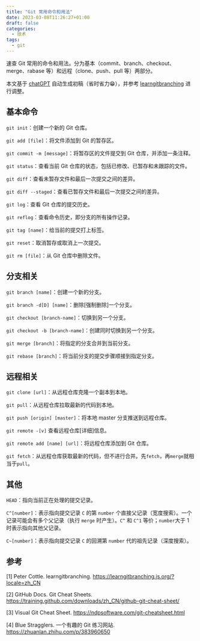 ```yaml
---
title: "Git 常用命令和用法"
date: 2023-03-08T11:26:27+01:00
draft: false
categories:
  - 技术
tags:
  - git
---
```


速查 Git 常用的命令和用法。分为基本（commit、branch、checkout、merge、rabase 等）和远程（clone、push、pull 等）两部分。

本文基于 [chatGPT](https://chat.openai.com/chat) 自动生成初稿（省时省力😁），并参考 [learngitbranching](https://learngitbranching.js.org/?locale=zh_CN) 进行调整。

<!--more-->

## 基本命令

`git init`：创建一个新的 Git 仓库。

`git add [file]`：将文件添加到 Git 的暂存区。

`git commit -m [message]`：将暂存区的文件提交到 Git 仓库，并添加一条注释。

`git status`：查看当前 Git 仓库的状态，包括已修改、已暂存和未跟踪的文件。

`git diff`：查看未暂存文件和最后一次提交之间的差异。

`git diff --staged`：查看已暂存文件和最后一次提交之间的差异。

`git log`：查看 Git 仓库的提交历史。

`git reflog`：查看命令历史，即分支的所有操作记录。

`git tag [name]`：给当前的提交打上标签。

`git reset`：取消暂存或取消上一次提交。

`git rm [file]`：从 Git 仓库中删除文件。

## 分支相关

`git branch [name]`：创建一个新的分支。

`git branch -d[D] [name]`：删除[强制删除]一个分支。

`git checkout [branch-name]`：切换到另一个分支。

`git checkout -b [branch-name]`：创建同时切换到另一个分支。

`git merge [branch]`：将指定的分支合并到当前分支。

`git rebase [branch]`：将当前分支的提交步骤顺接到指定分支。

## 远程相关

`git clone [url]`：从远程仓库克隆一个副本到本地。

`git pull`：从远程仓库拉取最新的代码到本地。

`git push [origin] [master]`：将本地 master 分支推送到远程仓库。

`git remote -[v]` 查看远程仓库[详细]信息。

`git remote add [name] [url]`：将远程仓库添加到 Git 仓库。

`git fetch`：从远程仓库获取最新的代码，但不进行合并。先`fetch`，再`merge`就相当于`pull`。

## 其他

`HEAD`：指向当前正在处理的提交记录。

`C^[number]`：表示指向提交记录 `C` 的第 `number` 个直接父记录（宽度搜索）。一个记录可能会有多个父记录（执行 `merge` 时产生）。`C^` 和 `C^1` 等价；`number`大于 1 时表示指向其他父记录。

`C~[number]`：表示指向提交记录 `C` 的回溯第 `number` 代的祖先记录（深度搜索）。

## 参考

[1] Peter Cottle. learngitbranching. https://learngitbranching.js.org/?locale=zh_CN

[2] GitHub Docs. Git Cheat Sheets. https://training.github.com/downloads/zh_CN/github-git-cheat-sheet/

[3] Visual Git Cheat Sheet. https://ndpsoftware.com/git-cheatsheet.html

[4] Blue Stragglers. 一个有趣的 Git 练习网站. https://zhuanlan.zhihu.com/p/383960650